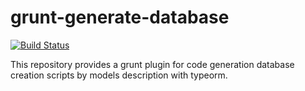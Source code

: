 # grunt-generate-database

[![Build Status](https://travis-ci.org/AbatapCompany/grunt-generate-history-model.svg?branch=master)](https://travis-ci.org/AbatapCompany/grunt-generate-database)

This repository provides a grunt plugin for code generation database creation scripts by models description with typeorm.

